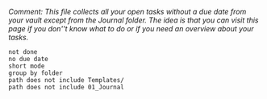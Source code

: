 *Comment: This file collects all your open tasks without a due date from your vault except from the Journal folder. The idea is that you can visit this page if you don''t know what to do or if you need an overview about your tasks.*

```tasks
not done
no due date
short mode
group by folder
path does not include Templates/
path does not include 01_Journal
```
